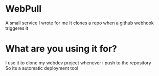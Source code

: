 # WebPull
A small service I wrote for me
It clones a repo when a github webhook triggeres it

# What are you using it for?
I use it to clone my webdev project whenever i push to the repository  
So its a automatic deployment tool
